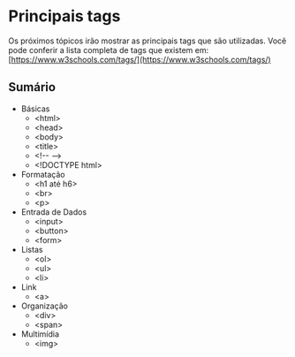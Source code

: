 # Principais tags

Os próximos tópicos irão mostrar as principais tags que são utilizadas. Você pode conferir a lista completa de tags que existem em: [https://www.w3schools.com/tags/](https://www.w3schools.com/tags/)

## Sumário

* Básicas
  * &lt;html&gt;
  * &lt;head&gt;
  * &lt;body&gt;
  * &lt;title&gt;
  * &lt;!-- --&gt;
  * &lt;!DOCTYPE html&gt; 
* Formatação
  * &lt;h1 até h6&gt;
  * &lt;br&gt;
  * &lt;p&gt;
* Entrada de Dados
  * &lt;input&gt;
  * &lt;button&gt;
  * &lt;form&gt;
* Listas
  * &lt;ol&gt;
  * &lt;ul&gt;
  * &lt;li&gt;
* Link
  * &lt;a&gt;
* Organização
  * &lt;div&gt;
  * &lt;span&gt;
* Multimídia
  * &lt;img&gt;

